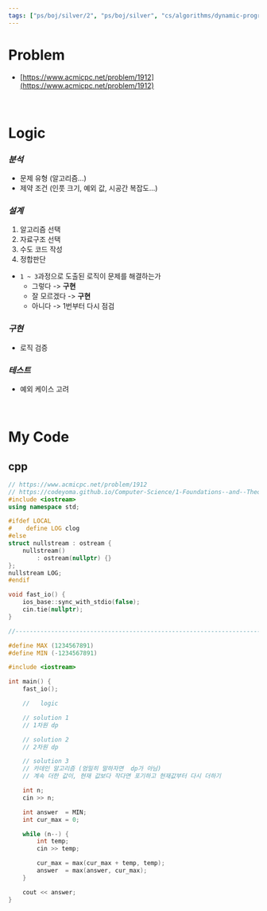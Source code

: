 ```yaml
---
tags: ["ps/boj/silver/2", "ps/boj/silver", "cs/algorithms/dynamic-programming/ps","cs/algorithms/maximum-subarray/ps"]
---
```


# Problem
- [https://www.acmicpc.net/problem/1912](https://www.acmicpc.net/problem/1912)

<br/>

# Logic

### *분석*
- 문제 유형 (알고리즘...)
- 제약 조건 (인풋 크기, 예외 값, 시공간 복잡도...)

### *설계*
1. 알고리즘 선택
2. 자료구조 선택
3. 수도 코드 작성
4. 정합판단
  - `1 ~ 3`과정으로 도출된 로직이 문제를 해결하는가
    - 그렇다 -> **구현**
    - 잘 모르겠다 -> **구현**
    - 아니다 -> 1번부터 다시 점검

### *구현*
- 로직 검증

### *테스트*
- 예외 케이스 고려

<br/>

# My Code
## cpp
```cpp title="boj/1912.cpp"
// https://www.acmicpc.net/problem/1912
// https://codeyoma.github.io/Computer-Science/1-Foundations--and--Theory/Algorithms/ps/boj/1912/1912
#include <iostream>
using namespace std;

#ifdef LOCAL
#    define LOG clog
#else
struct nullstream : ostream {
    nullstream()
        : ostream(nullptr) {}
};
nullstream LOG;
#endif

void fast_io() {
    ios_base::sync_with_stdio(false);
    cin.tie(nullptr);
}

//--------------------------------------------------------------------------------------------------

#define MAX (1234567891)
#define MIN (-1234567891)

#include <iostream>

int main() {
    fast_io();

    //   logic

    // solution 1
    // 1차원 dp

    // solution 2
    // 2차원 dp

    // solution 3
    // 카데인 알고리즘 (엄밀히 말하자면  dp가 아님)
    // 계속 더한 값이, 현재 값보다 작다면 포기하고 현재값부터 다시 더하기

    int n;
    cin >> n;

    int answer  = MIN;
    int cur_max = 0;

    while (n--) {
        int temp;
        cin >> temp;

        cur_max = max(cur_max + temp, temp);
        answer  = max(answer, cur_max);
    }

    cout << answer;
}

```
